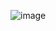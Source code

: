![image](https://github.com/Khushang49/90DaysofKubernetes/assets/95266353/7dd6aa61-7425-4c5f-a804-029d1599fe70)



